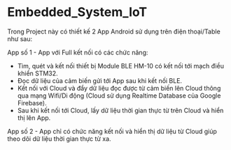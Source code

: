 # Embedded_System_IoT

Trong Project này có thiết kế 2 App Android sử dụng trên điện thoại/Table như sau:

App số 1 - App với Full kết nối có các chức năng:

- Tìm, quét và kết nối thiết bị Module BLE HM-10 có kết nối tới mạch điều khiển STM32.
- Đọc dữ liệu của cảm biến gửi tới App sau khi kết nối BLE.
- Kết nối với Cloud và đẩy dữ liệu đọc được từ cảm biến lên Cloud thông qua mạng Wifi/Di động (Cloud sử dụng Realtime Database của Google Firebase).
- Sau khi kết nối tới Cloud, lấy dữ liệu thời gian thực từ trên Cloud và hiển thị lên App.

App số 2 - App chỉ có chức năng kết nối và hiển thị dữ liệu từ Cloud giúp theo dõi dữ liệu thời gian thực từ xa.
